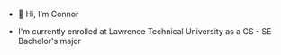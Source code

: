 - 👋 Hi, I’m Connor

- I'm currently enrolled at Lawrence Technical University as a CS - SE Bachelor's major
